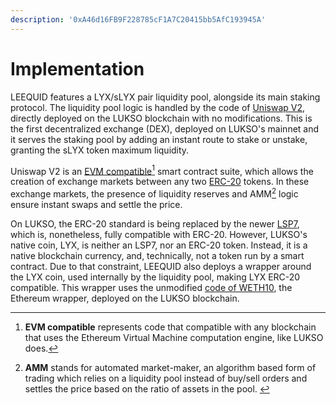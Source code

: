 ```yaml
---
description: '0xA46d16FB9F228785cF1A7C20415bb5AfC193945A'
---
```


# Implementation

LEEQUID features a LYX/sLYX pair liquidity pool, alongside its main staking protocol. The liquidity pool logic is handled by the code of [Uniswap V2](https://ethereum.org/en/developers/tutorials/uniswap-v2-annotated-code/), directly deployed on the LUKSO blockchain with no modifications. This is the first decentralized exchange (DEX), deployed on LUKSO's mainnet and it serves the staking pool by adding an instant route to stake or unstake, granting the sLYX token maximum liquidity.

Uniswap V2 is an [EVM compatible](#user-content-fn-1)[^1] smart contract suite, which allows the creation of exchange markets between any two [ERC-20](https://eips.ethereum.org/EIPS/eip-20) tokens. In these exchange markets, the presence of liquidity reserves and AMM[^2] logic ensure instant swaps and settle the price.&#x20;

On LUKSO, the ERC-20 standard is being replaced by the newer [LSP7](https://docs.lukso.tech/standards/nft-2.0/LSP7-Digital-Asset/), which is, nonetheless, fully compatible with ERC-20. However, LUKSO's native coin, LYX, is neither an LSP7, nor an ERC-20 token. Instead, it is a native blockchain currency, and, technically, not a token run by a smart contract. Due to that constraint, LEEQUID also deploys a wrapper around the LYX coin, used internally by the liquidity pool, making LYX ERC-20 compatible. This wrapper uses the unmodified [code of WETH10](https://github.com/WETH10/WETH10), the Ethereum wrapper, deployed on the LUKSO blockchain.&#x20;

[^1]: **EVM compatible** represents code that compatible with any blockchain that uses the Ethereum Virtual Machine computation engine, like LUKSO does.

[^2]: **AMM** stands for automated market-maker, an algorithm based form of trading which relies on a liquidity pool instead of buy/sell orders and settles the price based on the ratio of assets in the pool.   &#x20;
